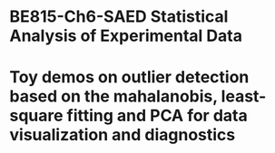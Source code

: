 # BE815-Ch6-SAED Statistical Analysis of Experimental Data
# Toy demos on outlier detection based on the mahalanobis, least-square fitting and PCA for data visualization and diagnostics

